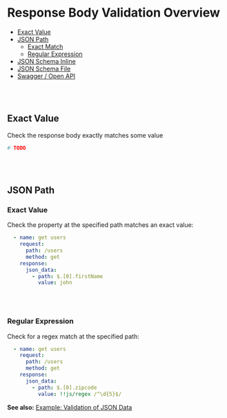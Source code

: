 # Response Body Validation Overview

- [Exact Value](#exact-value)
- [JSON Path](#json-path)
    - [Exact Match](#exact-value)
    - [Regular Expression](#regular-expression)
- [JSON Schema Inline](/docs/response-validation/body/json-schema-inline)
- [JSON Schema File](/docs/response-validation/body/json-schema-file)
- [Swagger / Open API](/docs/response-validation/body/swagger-open-api)

<br><br>

## Exact Value

Check the response body exactly matches some value

```yaml
# TODO
```

<br><br>

## JSON Path

### Exact Value

Check the property at the specified path matches an exact value:

```yaml
  - name: get users
    request:
      path: /users
      method: get
    response:
      json_data:
        - path: $.[0].firstName
          value: john
```

<br><br>

### Regular Expression

Check for a regex match at the specified path:

```yaml
  - name: get users
    request:
      path: /users
      method: get
    response:
      json_data:
        - path: $.[0].zipcode
          value: !!js/regex /^\d{5}$/
```

**See also:** [Example: Validation of JSON Data](https://github.com/matmar10/rest-ez/blob/master/test/cli/src/suites/jsondata.suite.yml)

<br><br>
